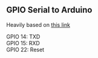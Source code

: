 ## GPIO Serial to Arduino
Heavily based on [this link](http://spellfoundry.com/sleepy-pi/setting-arduino-ide-raspbian/)

GPIO 14: TXD  
GPIO 15: RXD  
GPIO 22: Reset
